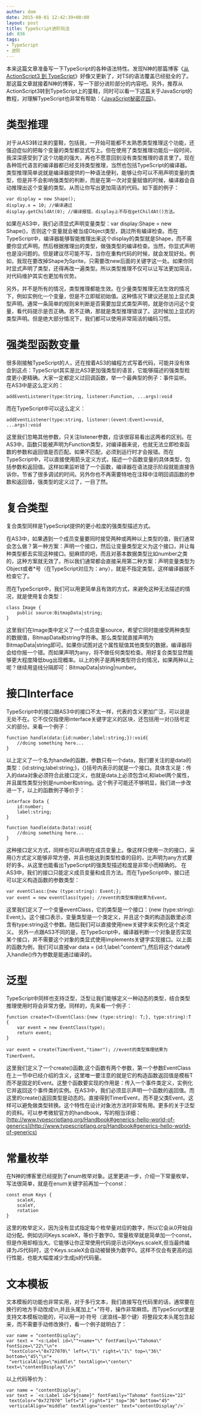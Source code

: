 ```yaml
---
author: dom
date: 2015-08-01 12:42:39+00:00
layout: post
title: TypeScript进阶玩法
id: 836
tags:
- TypeScript
- 进阶
---
```


本来这篇文章准备写一下TypeScript的各种语法特性。发现N神的那篇博客《[从 ActionScript3 到 TypeScript](http://www.nshen.net/article/2013-05-18/as3-to-typescript/)》好像又更新了，对TS的语法覆盖已经挺全的了。那这篇文章就接着N神的博客，写一下部分进阶部分的内容吧。另外，推荐从ActionScript3转到TypeScript上的童鞋，同时可以看一下这篇关于JavaScript的教程，对理解TypeScript也非常有帮助：《[JavaScript秘密花园](http://bonsaiden.github.io/JavaScript-Garden/zh/)》。


# 类型推理


对于从AS3转过来的童鞋，包括我，一开始可能都不太熟悉类型推理这个功能，还强迫症似的把每个变量的类型都显式写上。但在使用了类型推理功能后一段时间，我深深感受到了这个功能的强大，再也不愿意回到没有类型推理的语言里了。现在各种现代语言的编译器都已经支持类型推理，当然也包括TypeScript的编译器。类型推理简单说就是编译器提供的一种语法便利，能够让你可以不用声明变量的类型，但是并不会影响强类型的判断，而是在第一次对变量赋值的时候，编译器会自动推理出这个变量的类型。从而让你写出更加简洁的代码。如下面的例子：

    
    
    var display = new Shape();
    display.x = 10; //编译通过
    display.getChildAt(0); //编译报错，display上不存在getChildAt()方法。
    
    


如果在AS3中，我们必须显式声明变量类型：var display:Shape = new Shape()，否则这个变量就会被当成Object类型，跳过所有编译检查。而在TypeScript中，编译器能够智能推理出来这个display的类型就是Shape，而不需要你显式声明。然后根据推理出的类型，做强类型的编译检查。当然，你显式声明也是没问题的。但是建议尽可能不写，当你在重构代码的时候，就会发现好处。例如，我现在要改掉Shape为Sprite，只需要改new后面的关键字这一处。如果你同时显式声明了类型，还得再改一遍类型。所以类型推理不仅可以让写法更加简洁，对代码维护其实也更加有优势。



另外，并不是所有的情况，类型推理都能生效。在少量类型推理无法生效的情况下，例如实例化一个变量，但是不立即赋初始值。这种情况下建议还是加上显式类型声明。通常一条简单的规则来判断是否需要加显式类型声明，就是你访问这个变量，看代码提示是否正确。若不正确，那就是类型推理错误了。这时候加上显式的类型声明。但是绝大部分情况下，我们都可以使用非常简洁的编码习惯。


# 强类型函数变量


很多刚接触TypeScript的人，还在按着AS3的编程方式写着代码，可能并没有体会到这点：TypeScript其实是比AS3更加强类型的语言，它能够描述的强类型粒度更小更精确。大家一定都定义过回调函数，举一个最典型的例子：事件监听。
在AS3中是这么定义的：

    
    
    addEventListener(type:String, listener:Function, ...args):void
    
    


而在TypeScript中可以这么定义：

    
    
    addEventListener(type:string, listener:(event:Event)=>void, ...args):void
    
    


这里我们忽略其他参数，只关注listener参数，应该很容易看出这两者的区别。在AS3中，函数只能被声明为Function类型，对编译器来说，也就无法立即检查函数的参数和返回值是否匹配。如果不匹配，必须到运行时才会报错。而在TypeScript中，可以直接使用箭头定义方式，描述一个函数变量的具体类型，包括参数和返回值。这样如果监听错了一个函数，编译器在语法提示阶段就能直接告诉你，节省了很多调试的时间。另外你也不再需要特地在注释中注明回调函数的参数和返回值，强类型的定义过了，一目了然。


# 复合类型


复合类型同样是TypeScript提供的更小粒度的强类型描述方式。

在AS3中，如果遇到一个成员变量要同时接受两种或两种以上类型的值，我们通常会怎么做？第一种方案：声明一个接口，然后让变量类型定义为这个接口，并让每种类型都去实现这种接口。挺麻烦的吧，而且对基本数据类型比如number之类的，这种方案就无效了。所以我们通常都会直接采用第二种方案：声明变量类型为Object或者*号（在TypeScript对应为：any），就是不指定类型。这样编译器就不检查它了。

而在TypeScript中，我们可以用更简单且有效的方式，来避免这种无法描述的情况，就是使用复合类型：

    
    
    class Image {
        public source:BitmapData|string;
    }
    
    


这里我们在Image类中定义了一个成员变量source，希望它同时能接受两种类型的数据值，BitmapData和string字符串。那么类型就直接声明为BitmapData|string即可。如果你试图对这个属性赋值其他类型的数据，编译器将会给你报一个错。而如果声明为any，将不做任何类型检查。用好复合类型显然能够更大程度降低bug出现概率。以上的例子是两种类型符合的情况，如果两种以上呢？继续用竖线分隔即可：BitmapData|string|number。


# 接口Interface


TypeScript中的接口跟AS3中的接口不太一样，代表的含义更加广泛，可以说是无处不在。它不仅仅指使用interface关键字定义的区块，还包括用一对{}括号定义的部分。来看一个例子：

    
    
    function handle(data:{id:number;label:string;}):void{
        //doing something here...
    }
    
    


以上定义了一个名为handle的函数，参数只有一个data，我们要关注的是data的类型：{id:string;label:string;}，{}括号内表示的就是一个接口。具体含义是：传入的data对象必须符合此接口定义，也就是data上必须包含id,和label两个属性，并且属性类型分别是number和string。这个例子可能还不够明显，我们进一步改进一下，以上的函数例子等价于：

    
    
    interface Data {
        id:number;
        label:string;
    }
    
    function handle(data:Data):void{
        //doing something here...
    }
    
    


这种接口定义方式，同样也可以声明在成员变量上。像这样只使用一次的接口，采用{}方式定义能够非常方便，并且也能达到类型检查的目的，比声明为any方式要好的多。从这里也能看出TypeScript的强类型描述粒度是非常小而精确的。
在AS3中，我们的接口只能定义成员变量和成员方法。而在TypeScript中，接口还可以定义构造函数的参数类型：

    
    
    var eventClass:{new (type:string): Event;};
    var event = new eventClass(type); //event的类型推理结果为Event。
    
    


这里我们定义了一个变量eventClass，它的类型是一个接口：{new (type:string): Event;}。这个接口表示，变量类型是一个类定义，并且这个类的构造函数里必须含有type:string这个参数。随后我们可以直接使用new关键字来实例化这个类定义。
另外一点跟AS3不同的是，在TypeScript中，编译器判断一个对象是否实现某个接口，并不需要这个对象的类显式使用implements关键字实现接口。以上面的函数为例，我们可以直接var data = {id:1,label:"content"},然后将这个data传入handle()作为参数是能通过编译的。


# 泛型


TypeScript中同样也支持泛型，泛型让我们能够定义一种动态的类型，结合类型推理使用时将会非常方便。同样的，先来看一个例子：

    
    
    function create<T>(EventClass:{new (type:string): T;}, type:string):T {
        var event = new EventClass(type);
        return event;
    }
    
    var event = create(TimerEvent,"timer"); //event的类型推理结果为TimerEvent。
    
    


这里我们定义了一个create()函数,这个函数有两个参数，第一个参数EventClass在上一节中已经介绍的含义，这里唯一要注意的就是它的构造函数返回值是模板T而不是固定的Event。这整个函数要实现的作用是：传入一个事件类定义，实例化它并返回这个事件类的实例。在AS3中，我们必须显示声明一个函数的返回值。而这里的create()返回类型是动态的。直接得到TimerEvent，而不是父类Event。这样可以避免做类型转换。这个特性在设计对象池方法时非常有用。更多的关于泛型的资料。可以参考微软官方的handbook，写的相当详细：[http://www.typescriptlang.org/Handbook#generics-hello-world-of-generics](http://www.typescriptlang.org/Handbook#generics-hello-world-of-generics)


# 常量枚举


在N神的博客里已经提到了enum枚举对象。这里更进一步，介绍一下常量枚举，写法很简单，就是在enum关键字前再加一个const：

    
    
    const enum Keys {
        scaleX,
        scaleY,    
        rotation   
    }
    
    


这里的枚举定义，因为没有显式指定每个枚举量对应的数字，所以它会从0开始自动分配。例如访问Keys.scaleX，等价于数字0。常量枚举就是简单加一个const，但是作用却相当大。它能够让你正常使用代码提示访问Keys.scaleX,但当最终编译为JS代码时，这个Keys.scaleX会自动被替换为数字0。这样不仅会有更高的运行性能，也能大幅度减少生成js的代码量。


# 文本模板


文本模板的功能也非常实用，对于多行文本，我们直接写在代码里的话，通常要在换行的地方手动改成\n,并且头尾加上"+"符号，操作非常麻烦。而TypeScript里是支持文本模板功能的，可以用一对·符号（波浪线~那个键）将整段文本头尾包含起来，而不需要手动修改换行，看一个例子就明白了：

    
    
    var name = "contentDisplay";
    var text = "<s:Label id=\""+name+"\" fontFamily=\"Tahoma\" fontSize=\"22\"\n"+
     "textColor=\"0x727070\" left=\"1\" right=\"1\" top=\"36\" bottom=\"45\"\n"+
     "verticalAlign=\"middle\" textAlign=\"center\" text=\"contentDisplay\"/>"
    
    


以上代码等价为：

    
    
    var name = "contentDisplay";
    var text = `<s:Label id="${name}" fontFamily="Tahoma" fontSize="22"
     textColor="0x727070" left="1" right="1" top="36" bottom="45"
     verticalAlign="middle" textAlign="center" text="contentDisplay"/>`
    
    

